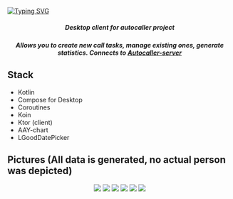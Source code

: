 [![Typing SVG](https://readme-typing-svg.herokuapp.com?font=Fira+Code&size=74&color=F76A6A&center=true&vCenter=true&repeat=false&random=false&width=1200&height=80&lines=Autocaller)](https://git.io/typing-svg)
<h5 align="center">Desktop client for autocaller project</h5>

<h5 align="center">Allows you to create new call tasks, manage existing ones, generate statistics. Connects to <a href="https://github.com/DreXASK/Autocaller-server">Autocaller-server</a> </h5>


## Stack
- Kotlin
- Compose for Desktop
- Coroutines
- Koin
- Ktor (client)
- AAY-chart
- LGoodDatePicker

## Pictures (All data is generated, no actual person was depicted)
<p align="center">
  <img src="https://i.ibb.co/HxZD4Rw/6.png"/>
  <img src="https://i.ibb.co/VYhJnsZ/1.png"/>
  <img src="https://i.ibb.co/6ZKH2KR/2.png"/>
  <img src="https://i.ibb.co/cFw1S8m/3.png"/>
  <img src="https://i.ibb.co/WcQ6x5S/4.png"/>
  <img src="https://i.ibb.co/mX7VD01/5.png"/>
</p>
